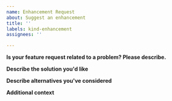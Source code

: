 ```yaml
---
name: Enhancement Request
about: Suggest an enhancement
title: ''
labels: kind-enhancement
assignees: ''

---
```


<!-- For each section please include a clear and concise information -->

**Is your feature request related to a problem? Please describe.**

**Describe the solution you'd like**

**Describe alternatives you've considered**

**Additional context**

<!-- Add any other context or screenshots about the feature request here.-->
